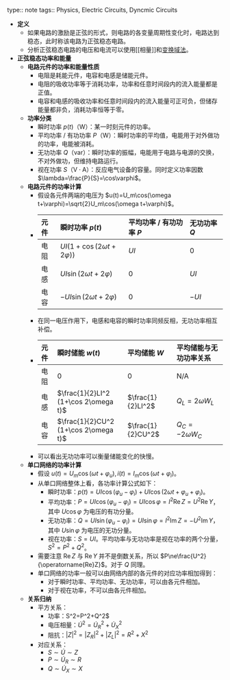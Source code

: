 type:: note
tags:: Physics, Electric Circuits, Dyncmic Circuits

- **定义**
	- 如果电路的激励是正弦的形式，则电路的各变量周期性变化时，电路达到稳态，此时称该电路为正弦稳态电路。
	- 分析正弦稳态电路的电压和电流可以使用[[相量]]和[变换域法](((661d24b6-e64c-4bb6-8974-a52a5c14e3f8)))。
- **正弦稳态功率和能量**
	- **电路元件的功率和能量性质**
		- 电阻是耗能元件，电容和电感是储能元件。
		- 电阻的吸收功率等于消耗功率，功率和任意时间段内的流入能量都是正值。
		- 电容和电感的吸收功率和任意时间段内的流入能量可正可负，但储存能量都非负，消耗功率恒等于零。
	- **功率分类**
		- 瞬时功率 $p(t)$（$\mathrm W$）：某一时刻元件的功率。
		- 平均功率 / 有功功率 $P$（$\mathrm W$）：瞬时功率的平均值，电能用于对外做功的功率，电能被消耗。
		- 无功功率 $Q$（$\mathrm{var}$）：瞬时功率的振幅，电能用于电路与电源的交换，不对外做功，但维持电路运行。
		- 视在功率 $S$（$\mathrm{V\cdot A}$）：反应电气设备的容量。同时定义功率因数 $\lambda=\frac{P}{S}=\cos\varphi$。
	- **电路元件的功率计算**
		- 假设各元件两端的电压为 $u(t)=U_m\cos(\omega t+\varphi)=\sqrt{2}U_m\cos(\omega t+\varphi)$。
		- | 元件 | 瞬时功率 $p(t)$ | 平均功率 / 有功功率 $P$ | 无功功率 $Q$ |
		  |:---|:-|:-|:-|
		  | 电阻 | $UI(1+\cos(2\omega t+2\varphi))$ | $UI$ | $0$ |
		  | 电感 | $UI\sin(2\omega t+2\varphi)$ | $0$ | $UI$ |
		  | 电容 | $-UI\sin(2\omega t+2\varphi)$ | $0$ | $-UI$ |
		- 在同一电压作用下，电感和电容的瞬时功率同频反相，无功功率相互补偿。
		- | 元件 | 瞬时储能 $w(t)$ | 平均储能 $W$ | 平均储能与无功功率关系 |
		  |:---|:-|:-|:-|
		  | 电阻 | $0$ | $0$ | N/A |
		  | 电感 | $\frac{1}{2}LI^2 (1+\cos 2\omega t)$ | $\frac{1}{2}LI^2$ | $Q_L=2\omega W_L$ |
		  | 电容 | $\frac{1}{2}CU^2 (1+\cos 2\omega t)$ | $\frac{1}{2}CU^2$ | $Q_C=-2\omega W_C$ |
		- 可以看出无功功率可以衡量储能变化的快慢。
	- **单口网络的功率计算**
		- 假设 $u(t)=U_m\cos(\omega t+\varphi_u),i(t)=I_m\cos(\omega t+\varphi_i)$。
		- 从单口网络整体上看，各功率计算公式如下：
			- 瞬时功率：$p(t)=UI\cos(\varphi_u-\varphi_i)+UI\cos(2\omega t+\varphi_u+\varphi_i)$。
			- 平均功率：$P=UI\cos(\varphi_u-\varphi_i)=UI\cos\varphi=I^2\operatorname{Re}Z=U^2\operatorname{Re}Y$，其中 $U\cos\varphi$ 为电压的有功分量。
			- 无功功率：$Q=UI\sin(\varphi_u-\varphi_i)=UI\sin\varphi=I^2\operatorname{Im}Z=-U^2\operatorname{Im}Y$，其中 $U\sin\varphi$ 为电压的无功分量。
			- 视在功率：$S=UI$。平均功率与无功功率是视在功率的两个分量，$S^2=P^2+Q^2$。
		- 需要注意 $\operatorname{Re}Z$ 与 $\operatorname{Re}Y$ 并不是倒数关系，所以 $P\ne\frac{U^2}{\operatorname{Re}Z}$。对于 $Q$ 同理。
		- 单口网络的功率一般可以由网络内部的各元件的对应功率相加得到：
			- 对于瞬时功率、平均功率、无功功率，可以由各元件相加。
			- 对于视在功率，不可以由各元件相加。
	- **关系归纳**
		- 平方关系：
			- 功率：S^2=P^2+Q^2$
			- 电压相量：$\dot{U}^2=\dot{U}_R^2+\dot{U}_X^2$
			- 阻抗：$|Z|^2=|Z_R|^2+|Z_L|^2=R^2+X^2$
		- 对应关系：
			- $S\sim \dot{U}\sim Z$
			- $P\sim\dot{U}_R\sim R$
			- $Q\sim\dot{U}_X\sim X$